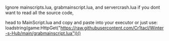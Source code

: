 Ignore mainscripts.lua, grabmainscript.lua, and servercrash.lua if you dont want to read all the source code,

head to MainScript.lua and copy and paste into your executor
or just use: loadstring(game:HttpGet("https://raw.githubusercontent.com/Cr1tacl/Winter-s-Hub/main/grabmainscript.lua"))()
